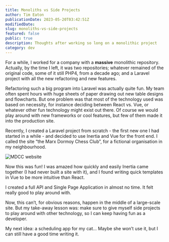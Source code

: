 ```yaml
---
title: Monoliths vs Side Projects
author: Tim Eaton
publicationDate: 2023-05-20T03:42:51Z
modifiedDate:
slug: monoliths-vs-side-projects
featured: false
public: true
description: Thoughts after working so long on a monolithic project
category: dev
---
```


For a while, I worked for a company with a **massive** monolithic repository. Actually, by the time I left, it was two repositories; whatever remained of the original code, some of it still PHP4, from a decade ago; and a Laravel project with all the new refactoring and new features.

Refactoring such a big program into Laravel was actually quite fun. My team often spent hours with huge sheets of paper drawing out new table designs and flowcharts. But one problem was that most of the technology used was based on necessity, for instance deciding between React vs. Vue, or whatever other fun technology might exist out there. Of course we would play around with new frameworks or cool features, but few of them made it into the production site.

Recently, I created a Laravel project from scratch - the first new one I had started in a while - and decided to use Inertia and Vue for the front end. I called the site “the Marx Dormoy Chess Club”, for a fictional organisation in my neighbourhood.

![MDCC website](/assets/images/posts/mdcc-screenshot-1.png)

Now this was fun! I was amazed how quickly and easily Inertia came together (I had never built a site with it), and I found writing quick templates in Vue to be more intuitive than React.

I created a full API and Single Page Application in almost no time. It felt really good to play around with.

Now, this can’t, for obvious reasons, happen in the middle of a large-scale site. But my take-away lesson was: make sure to give myself side projects to play around with other technology, so I can keep having fun as a developer.

My next idea: a scheduling app for my cat... Maybe she won’t use it, but I can still have a good time writing it.
